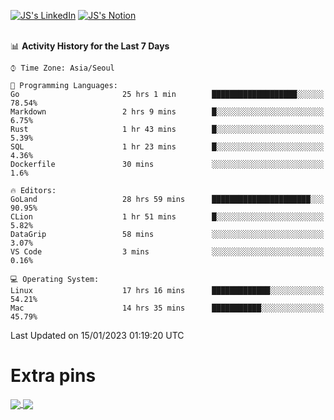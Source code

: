 
[![JS's LinkedIn](https://img.shields.io/badge/LinkedIn-blue?style=for-the-badge&logo=linkedin)](https://www.linkedin.com/in/jaeseung-lee-5a2a32139/) 
[![JS's Notion](https://img.shields.io/badge/Notion-black?style=for-the-badge&logo=notion)](https://bit.ly/ljswiki1) <br><br>
<!-- ![JS's GitHub stats](https://github-readme-stats-lemon-five.vercel.app/api?username=tkxkd0159&hide=contribs,prs,stars,issues&show_icons=true&theme=react&include_all_commits=true)   -->
<!-- ![Top Langs](https://github-readme-stats-lemon-five.vercel.app/api/top-langs/?username=tkxkd0159&layout=compact&hide=jupyter%20notebook,scss,html,css&langs_count=10)  -->


<!--START_SECTION:waka-->
📊 **Activity History for the Last 7 Days** 

```text
⌚︎ Time Zone: Asia/Seoul

💬 Programming Languages: 
Go                       25 hrs 1 min        ███████████████████░░░░░░   78.54% 
Markdown                 2 hrs 9 mins        █░░░░░░░░░░░░░░░░░░░░░░░░   6.75% 
Rust                     1 hr 43 mins        █░░░░░░░░░░░░░░░░░░░░░░░░   5.39% 
SQL                      1 hr 23 mins        █░░░░░░░░░░░░░░░░░░░░░░░░   4.36% 
Dockerfile               30 mins             ░░░░░░░░░░░░░░░░░░░░░░░░░   1.6%

🔥 Editors: 
GoLand                   28 hrs 59 mins      ██████████████████████░░░   90.95% 
CLion                    1 hr 51 mins        █░░░░░░░░░░░░░░░░░░░░░░░░   5.82% 
DataGrip                 58 mins             ░░░░░░░░░░░░░░░░░░░░░░░░░   3.07% 
VS Code                  3 mins              ░░░░░░░░░░░░░░░░░░░░░░░░░   0.16%

💻 Operating System: 
Linux                    17 hrs 16 mins      █████████████░░░░░░░░░░░░   54.21% 
Mac                      14 hrs 35 mins      ███████████░░░░░░░░░░░░░░   45.79%

```


 Last Updated on 15/01/2023 01:19:20 UTC
<!--END_SECTION:waka-->

# Extra pins
<a href="https://github.com/tkxkd0159/tkxkd0159.github.io">
  <img align="center" src="https://github-readme-stats-lemon-five.vercel.app/api/pin/?username=tkxkd0159&repo=nft-card-game&theme=react" />
</a>
<a href="https://github.com/tkxkd0159/dsalgo">
  <img align="center" src="https://github-readme-stats-lemon-five.vercel.app/api/pin/?username=tkxkd0159&repo=dsalgo&theme=react" />
</a>

<!---
- 🔭 I’m currently working on ...
- 🌱 I’m currently learning blockchain and distributed network
- 👯 I’m looking to collaborate on ...
- 🤔 I’m looking for help with ...
- 💬 Ask me about ...
- 📫 How to reach me: ...
- 😄 Pronouns: ...
- ⚡ Fun fact: ...
-->
